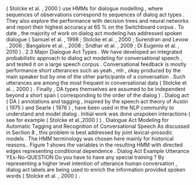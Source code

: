( Stolcke et al. , 2000 ) use HMMs for dialogue modelling , where sequences of observations correspond to sequences of dialog act types . 
They also explore the performance with decision trees and neural networks and report their highest accuracy at 65 % on the Switchboard corpus . 
To date , the majority of work on dialog act modeling has addressed spoken dialogue ( Samuel et al. , 1998 ; Stolcke et al. , 2000 ; Surendran and Levow , 2006 ; Bangalore et al. , 2008 ; Sridhar et al. , 2009 ; Di Eugenio et al. , 2010 ) . 
2.3 Major Dialogue Act Types . 
We have developed an integrated probabilistic approach to dialog act modeling for conversational speech , and tested it on a large speech corpus . 
Conversational feedback is mostly performance short utterances such as yeah , mh , okay produced by the main speaker but by one of the other participants of a conversation . 
Such utterances are among the most frequent in conversational data ( Stolcke et al. , 2000 ) . 
Finally , DA types themselves are assumed to be independent beyond a short span ( corresponding to the order of the dialog ) . 
Dialog act ( DA ) annotations and tagging , inspired by the speech act theory of Austin ( 1975 ) and Searle ( 1976 ) , have been used in the NLP community to understand and model dialog . 
Initial work was done unspoken interactions ( see for example ( Stolcke et al.,2000 ) ) . 
Dialogue Act Modeling for Automatic Tagging and Recognition of Conversational Speech
As discussed in Section 8 , this problem is best addressed by joint lexical-prosodic models . 
The HMM terminology was chosen here mainly for historical reasons.. 
Figure 1 shows the variables in the resulting HMM with directed edges representing conditional dependence . 
Dialog Act Example Utterance YEs-No-QUESTION Do you have to have any special training ? 
By representing a higher level intention of utterance human conversation , dialog act labels are being used to enrich the information provided spoken words ( Stolcke et al. , 2000 ) . 